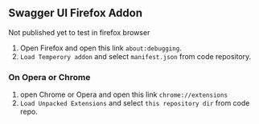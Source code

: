 ## Swagger UI Firefox Addon

Not published yet to test in firefox browser

1. Open Firefox and open this link `about:debugging`.
2. `Load Temperory addon` and select `manifest.json` from code repository.

### On Opera or Chrome
1. open Chrome or Opera and open this link `chrome://extensions`
2. `Load Unpacked Extensions` and select `this repository dir` from code repo.
